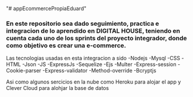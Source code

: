 "# appEcommercePropiaEduard" 
### En este repositorio sea dado seguimiento, practica e integracion de lo aprendido en DIGITAL HOUSE, teniendo en cuenta cada uno de los sprints del proyecto integrador, donde como objetivo es crear una e-commerce.

Las tecnologias usadas en esta integracion a sido 
  -Nodejs 
  -Mysql 
  -CSS 
  -HTML 
  -Json 
  -JS 
  -ExpressJs 
  -Sequelize 
  -Ejs 
  -Multer 
  -Express-session 
  -Cookie-parser 
  -Express-validator 
  -Method-override 
  -Bcryptjs
  
 Asi como algunos sercicios en la nube como Heroku para alojar el app y Clever Cloud para alohjar la base de datos 

